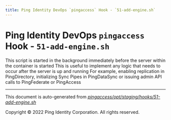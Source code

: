 ```yaml
---
title: Ping Identity DevOps `pingaccess` Hook - `51-add-engine.sh`
---
```


# Ping Identity DevOps `pingaccess` Hook - `51-add-engine.sh`
 This script is started in the background immediately before
 the server within the container is started
 This is useful to implement any logic that needs to occur after the
 server is up and running
 For example, enabling replication in PingDirectory, initializing Sync
 Pipes in PingDataSync or issuing admin API calls to PingFederate or PingAccess

---
This document is auto-generated from _[pingaccess/opt/staging/hooks/51-add-engine.sh](https://github.com/pingidentity/pingidentity-docker-builds/blob/master/pingaccess/opt/staging/hooks/51-add-engine.sh)_

Copyright © 2022 Ping Identity Corporation. All rights reserved.
